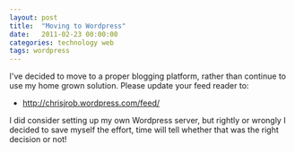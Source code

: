 ```yaml
---
layout: post
title:  "Moving to Wordpress"
date:   2011-02-23 00:00:00
categories: technology web
tags: wordpress
---
```


I've decided to move to a proper blogging platform, rather than continue to use my home grown solution.  Please update your feed reader to:

   * <http://chrisjrob.wordpress.com/feed/>

I did consider setting up my own Wordpress server, but rightly or wrongly I decided to save myself the effort, time will tell whether that was the right decision or not!

